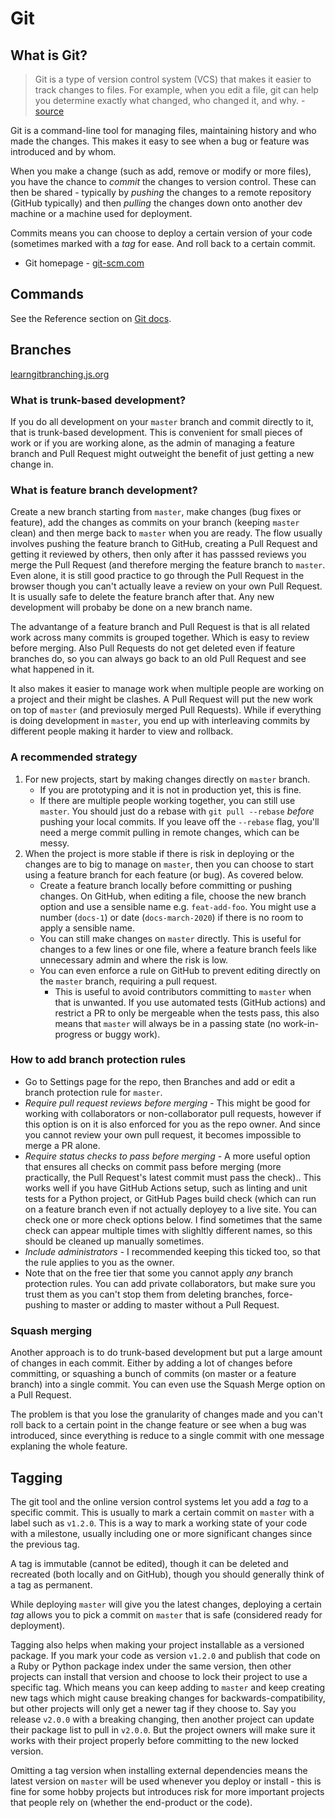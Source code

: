 # Git

## What is Git?

> Git is a type of version control system (VCS) that makes it easier to track changes to files. For example, when you edit a file, git can help you determine exactly what changed, who changed it, and why. - [source](https://hackernoon.com/understanding-git-fcffd87c15a3)

Git is a command-line tool for managing files, maintaining history and who made the changes. This makes it easy to see when a bug or feature was introduced and by whom.

When you make a change (such as add, remove or modify or more files), you have the chance to _commit_ the changes to version control. These can then be shared - typically by _pushing_ the changes to a remote repository (GitHub typically) and then _pulling_ the changes down onto another dev machine or a machine used for deployment.

Commits means you can choose to deploy a certain version of your code (sometimes marked with a _tag_ for ease. And roll back to a certain commit.

- Git homepage - [git-scm.com](https://git-scm.com/)


## Commands

See the Reference section on [Git docs](https://git-scm.com/doc).


## Branches

[learngitbranching.js.org](https://learngitbranching.js.org/)

### What is trunk-based development?

If you do all development on your `master` branch and commit directly to it, that is trunk-based development. This is convenient for small pieces of work or if you are working alone, as the admin of managing a feature branch and Pull Request might outweight the benefit of just getting a new change in.

### What is feature branch development?

Create a new branch starting from `master`, make changes (bug fixes or feature), add the changes as commits on your branch (keeping `master` clean) and then merge back to `master` when you are ready. The flow usually involves pushing the feature branch to GitHub, creating a Pull Request and getting it reviewed by others, then only after it has passsed reviews you merge the Pull Request (and therefore merging the feature branch to `master`. Even alone, it is still good practice to go through the Pull Request in the browser though you can't actually leave a review on your own Pull Request. It is usually safe to delete the feature branch after that. Any new development will probaby be done on a new branch name.

The advantange of a feature branch and Pull Request is that is all related work across many commits is grouped together. Which is easy to review before merging. Also Pull Requests do not get deleted even if feature branches do, so you can always go back to an old Pull Request and see what happened in it.

It also makes it easier to manage work when multiple people are working on a project and their might be clashes. A Pull Request will put the new work on top of `master` (and previosuly merged Pull Requests). While if everything is doing development in `master`, you end up with interleaving commits by different people making it harder to view and rollback.

### A recommended strategy

1. For new projects, start by making changes directly on `master` branch.
    - If you are prototyping and it is not in production yet, this is fine.
    - If there are multiple people working together, you can still use `master`. You should just do a rebase with `git pull --rebase` _before_ pushing your local commits. If you leave off the `--rebase` flag, you'll need a merge commit pulling in remote changes, which can be messy.
2. When the project is more stable if there is risk in deploying or the changes are to big to manage on `master`, then you can choose to start using a feature branch for each feature (or bug). As covered below.
    - Create a feature branch locally before committing or pushing changes. On GitHub, when editing a file, choose the new branch option and use a sensible name e.g. `feat-add-foo`. You might use a number (`docs-1`) or date (`docs-march-2020`) if there is no room to apply a sensible name.
    - You can still make changes on `master` directly. This is useful for changes to a few lines or one file, where a feature branch feels like unnecessary admin and where the risk is low.
    - You can even enforce a rule on GitHub to prevent editing directly on the `master` branch, requiring a pull request.
        - This is useful to avoid contributors committing to `master` when that is unwanted. If you use automated tests (GitHub actions) and restrict a PR to only be mergeable when the tests pass, this also means that `master` will always be in a passing state (no work-in-progress or buggy work).

### How to add branch protection rules

- Go to Settings page for the repo, then Branches and add or edit a branch protection rule for `master`.
- _Require pull request reviews before merging_ - This might be good for working with collaborators or non-collaborator pull requests, however if this option is on it is also enforced for you as the repo owner. And since you cannot review your own pull request, it becomes impossible to merge a PR alone.
- _Require status checks to pass before merging_ - A more useful option that ensures all checks on commit pass before merging (more practically, the Pull Request's latest commit must pass the check).. This works well if you have GitHub Actions setup, such as linting and unit tests for a Python project, or GitHub Pages build check (which can run on a feature branch even if not actually deployey to a live site. You can check one or more check options below. I find sometimes that the same check can appear multiple times with slighltly different names, so this should be cleaned up manually sometimes.
- _Include administrators_ - I recommended keeping this ticked too, so that the rule applies to you as the owner.
- Note that on the free tier that some you cannot apply _any_ branch protection rules. You can add private collaborators, but make sure you trust them as you can't stop them from deleting branches, force-pushing to master or adding to master without a Pull Request.

### Squash merging

Another approach is to do trunk-based development but put a large amount of changes in each commit. Either by adding a lot of changes before committing, or squashing a bunch of commits (on master or a feature branch) into a single commit. You can even use the Squash Merge option on a Pull Request.

The problem is that you lose the granularity of changes made and you can't roll back to a certain point in the change feature or see when a bug was introduced, since everything is reduce to a single commit with one message explaning the whole feature.


## Tagging

The git tool and the online version control systems let you add a _tag_ to a specific commit. This is usually to mark a certain commit on `master` with a label such as `v1.2.0`. This is a way to mark a working state of your code with a milestone, usually including one or more significant changes since the previous tag.

A tag is immutable (cannot be edited), though it can be deleted and recreated (both locally and on GitHub), though you should generally think of a tag as permanent.

While deploying `master` will give you the latest changes, deploying a certain _tag_ allows you to pick a commit on `master` that is safe (considered ready for deployment).

Tagging also helps when making your project installable as a versioned package. If you mark your code as version `v1.2.0` and publish that code on a Ruby or Python package index under the same version, then other projects can install that version and choose to lock their project to use a specific tag. Which means you can keep adding to `master` and keep creating new tags which might cause breaking changes for backwards-compatibility, but other projects will only get a newer tag if they choose to. Say you release `v2.0.0` with a breaking changing, then another project can update their package list to pull in `v2.0.0`. But the project owners will make sure it works with their project properly before committing to the new locked version.

Omitting a tag version when installing external dependencies means the latest version on `master` will be used whenever you deploy or install - this is fine for some hobby projects but introduces risk for more important projects that people rely on (whether the end-product or the code).
